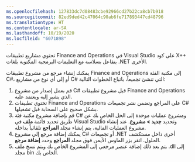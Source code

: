 ```yaml
---
ms.openlocfilehash: 127833dc7d08483cbe92966cd27b22ca8cb7b918
ms.sourcegitcommit: 82ed9ded42c47064c90ab6fe717893447cd48796
ms.translationtype: HT
ms.contentlocale: ar-SA
ms.lasthandoff: 10/19/2020
ms.locfileid: "6071898"
---
```

تحتوي مشاريع تطبيقات Finance and Operations في Visual Studio على كود X++ يتفاعل بسلاسة مع التعليمات البرمجية المكتوبة بلغات .NET الأخرى.

يمكنك إنشاء مرجع من مشروع تطبيقات Finance and Operations إلى مكتبة الفئة C#، أو إلى أي نوع من مشاريع C# التي تنشئ تجميعاً، باتباع الخطوات التالية:

1.  قم بعمل إصدار من مشروع C# قبل مشروع تطبيقات Finance and Operations الذي يشير إليه ويعتمد عليه.
2.  تحتوي تطبيقات Finance and Operations على المراجع وتضمن نشر تجميعات C# بشكل صحيح على السحابة قبل تشغيلها.
3.  قم بإضافة مشروع مكتبة فئة C# ومشروع عمليات موحدة إلى الحل الخاص بك عن طريق تحديد قائمة **ملف** في Visual Studio وتحديد **جديد > مشروع**. عند إنشاء مشروع العمليات المالية، يتم إنشاء مجلد **المراجع** تلقائياً بداخله.
4.  يمكنك إضافة مرجع إلى مشروع C# أو تجميعات .NET أخرى داخل مستكشف الحلول. انقر بزر الماوس الأيمن فوق مجلد **المراجع** وحدد **إضافة مرجع**.
5.  يتم بعد ذلك إضافة عنصر مرجعي إلى المشروع الخاص بك ويتم نسخ ملف .dll إلى مجلد bin الخاص بك. 

